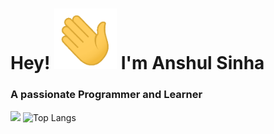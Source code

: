 
<!--
**anshul1822/anshul1822** is a ✨ _special_ ✨ repository because its `README.md` (this file) appears on your GitHub profile.

Here are some ideas to get you started:

- 🔭 I’m currently working on ...
- 🌱 I’m currently learning ...
- 👯 I’m looking to collaborate on ...
- 🤔 I’m looking for help with ...
- 💬 Ask me about ...
- 📫 How to reach me: ...
- 😄 Pronouns: ...
- ⚡ Fun fact: ...
-->


# Hey! <img src="https://github.com/ABSphreak/ABSphreak/blob/master/gifs/Hi.gif" width=100> I'm Anshul Sinha 
### A passionate Programmer and Learner

 ![](https://leetcard.jacoblin.cool/alpha_1822?animation=true)
 ![Top Langs](https://github-readme-stats.vercel.app/api/top-langs/?username=anshul1822&layout=compact&size_weight=0.2&count_weight=0.8&langs_count=10&hide_langs_below=1)
  









